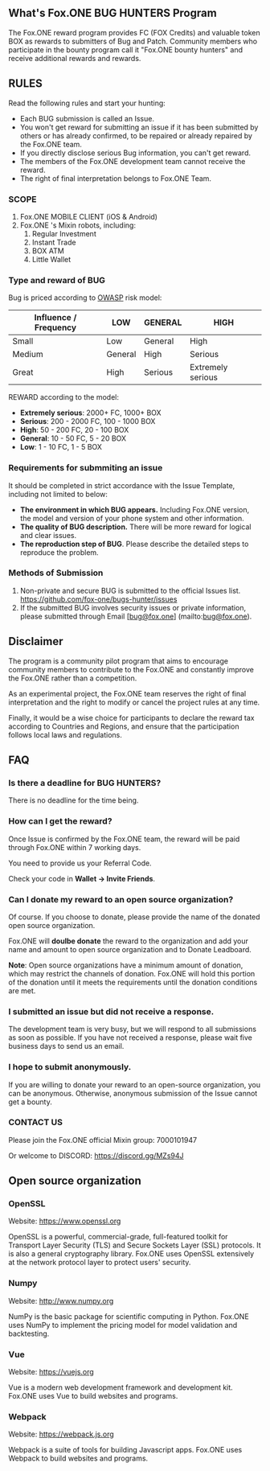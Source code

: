 ## What's Fox.ONE BUG HUNTERS Program

The Fox.ONE reward program provides FC (FOX Credits) and valuable token BOX as rewards to submitters of Bug and Patch. Community members who participate in the bounty program call it "Fox.ONE bounty hunters" and receive additional rewards and rewards.

## RULES

Read the following rules and start your hunting:

- Each BUG submission is called an Issue.
- You won't get reward for submitting an issue if it has been submitted by others or has already confirmed, to be repaired or already repaired by the Fox.ONE team.
- If you directly disclose serious Bug information, you can't get reward. 
- The members of the Fox.ONE development team cannot receive the reward.
- The right of final interpretation belongs to Fox.ONE Team.

### SCOPE

1. Fox.ONE MOBILE CLIENT (iOS & Android)
2. Fox.ONE 's Mixin robots, including:
   1. Regular Investment
   2. Instant Trade
   3. BOX ATM
   4. Little Wallet

### Type and reward of BUG

Bug is priced according to [OWASP](https://www.owasp.org/index.php/OWASP_Risk_Rating_Methodology) risk model:

| Influence / Frequency | LOW | GENERAL | HIGH |
| ------------- | ------ | ------ | ------ |
| Small | Low | General  | High  |
| Medium | General  | High   | Serious |
| Great | High | Serious   | Extremely serious |

REWARD according to the model:

- **Extremely serious**: 2000+ FC, 1000+ BOX
- **Serious**: 200 - 2000 FC, 100 - 1000 BOX
- **High**: 50 - 200 FC, 20 - 100 BOX
- **General**: 10 - 50 FC, 5 - 20 BOX
- **Low**: 1 - 10 FC, 1 - 5 BOX

### Requirements for submmiting an issue

It should be completed in strict accordance with the Issue Template, including not limited to below:

- **The environment in which BUG appears.** Including Fox.ONE version, the model and version of your phone system and other information.
- **The quality of BUG description.** There will be more reward for logical and clear issues.
- **The reproduction step of BUG**. Please describe the detailed steps to reproduce the problem.

### Methods of Submission

1. Non-private and secure BUG is submitted to the official Issues list.
https://github.com/fox-one/bugs-hunter/issues 
2. If the submitted BUG involves security issues or private information, please submitted through Email [bug@fox.one] (mailto:bug@fox.one).

## Disclaimer

The program is a community pilot program that aims to encourage community members to contribute to the Fox.ONE and constantly improve the Fox.ONE rather than a competition. 

As an experimental project, the Fox.ONE team reserves the right of final interpretation and the right to modify or cancel the project rules at any time. 

Finally, it would be a wise choice for participants to declare the reward tax according to Countries and Regions, and ensure that the participation follows local laws and regulations.

## FAQ

### Is there a deadline for BUG HUNTERS?

There is no deadline for the time being.

### How can I get the reward?

Once Issue is confirmed by the Fox.ONE team, the reward will be paid through Fox.ONE within 7 working days.

You need to provide us your Referral Code.

Check your code in **Wallet -> Invite Friends**.

### Can I donate my reward to an open source organization?

Of course. If you choose to donate, please provide the name of the donated open source organization. 

Fox.ONE will **doulbe donate** the reward to the organization and add your name and amount to open source organization and to Donate Leadboard.

**Note**: Open source organizations have a minimum amount of donation, which may restrict the channels of donation. Fox.ONE will hold this portion of the donation until it meets the requirements until the donation conditions are met.

### I submitted an issue but did not receive a response.

The development team is very busy, but we will respond to all submissions as soon as possible. If you have not received a response, please wait five business days to send us an email.

### I hope to submit anonymously.

If you are willing to donate your reward to an open-source organization, you can be anonymous. Otherwise, anonymous submission of the Issue cannot get a bounty.

### CONTACT US

Please join the Fox.ONE official Mixin group: 7000101947

Or welcome to DISCORD: https://discord.gg/MZs94J

## Open source organization

### OpenSSL

Website: https://www.openssl.org

OpenSSL is a powerful, commercial-grade, full-featured toolkit for Transport Layer Security (TLS) and Secure Sockets Layer (SSL) protocols. It is also a general cryptography library. Fox.ONE uses OpenSSL extensively at the network protocol layer to protect users' security.

### Numpy

Website: http://www.numpy.org

NumPy is the basic package for scientific computing in Python. Fox.ONE uses NumPy to implement the pricing model for model validation and backtesting.

### Vue

Website: https://vuejs.org

Vue is a modern web development framework and development kit. Fox.ONE uses Vue to build websites and programs.

### Webpack
Website: https://webpack.js.org

Webpack is a suite of tools for building Javascript apps. Fox.ONE uses Webpack to build websites and programs.
